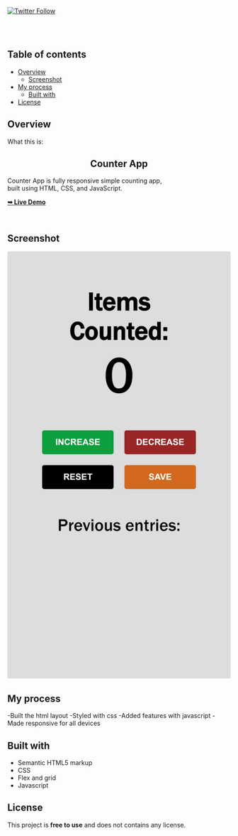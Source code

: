 <div>
  
  [![Twitter Follow](https://img.shields.io/twitter/follow/merlinhive?style=social)](https://twitter.com/intent/follow?screen_name=merlinhive)

</div>

  <br />
  <br />

## Table of contents

- [Overview](#overview)
  - [Screenshot](#screenshot)
- [My process](#my-process)
  - [Built with](#built-with)
- [License](#License)


## Overview

What this is:

  <h2 align="center">Counter App</h2>

  Counter App is fully responsive simple counting app, <br />built using HTML, CSS, and JavaScript.

  <a href="https://itemcount.netlify.app"><strong>➥ Live Demo</strong></a>

<br />

## Screenshot

![](./counterApp.png)

## My process

-Built the html layout
-Styled with css
-Added features with javascript
-Made responsive for all devices

## Built with

- Semantic HTML5 markup
- CSS
- Flex and grid
- Javascript

## License

This project is **free to use** and does not contains any license.